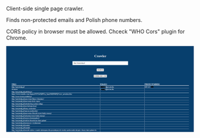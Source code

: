 Client-side single page crawler.

Finds non-protected emails and Polish phone numbers.

CORS policy in browser must be allowed. Chceck "WHO Cors" plugin for Chrome.

![Alt text](./crawler1.png "Screenshot")
